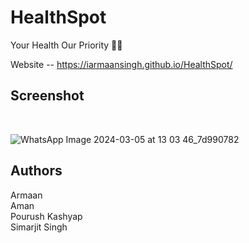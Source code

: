 # HealthSpot 
 Your Health Our Priority 🧑‍⚕️
 <br>

Website -- https://iarmaansingh.github.io/HealthSpot/
<br>


## Screenshot
<br>

![WhatsApp Image 2024-03-05 at 13 03 46_7d990782](https://github.com/iarmaansingh/HealthSpot/assets/141659365/696f9577-381c-47c2-ac5d-98468f4f8327)


## Authors 
Armaan <br>
Aman  <br>
Pourush Kashyap <br>
 Simarjit Singh <br>
